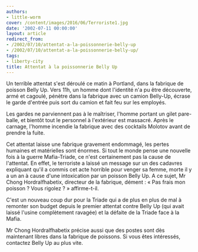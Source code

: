 ```yaml
---
authors:
- little-worm
cover: /content/images/2016/06/Terroriste1.jpg
date: '2002-07-11 00:00:00'
layout: article
redirect_from:
- /2002/07/10/attentat-a-la-poissonnerie-belly-up
- /2002/07/10/attentat-a-la-poissonnerie-belly-up/
tags:
- liberty-city
title: Attentat à la poissonnerie Belly Up
---
```



Un terrible attentat s'est déroulé ce matin à Portland, dans la fabrique de poisson Belly Up. Vers 11h, un homme dont l'identité n'a pu être découverte, armé et cagoulé, pénètre dans la fabrique avec un camion Belly-Up, écrase le garde d'entrée puis sort du camion et fait feu sur les employés.

Les gardes ne parviennent pas à le maîtriser, l'homme portant un gilet pare-balle, et bientôt tout le personnel à l'extérieur est massacré. Après le carnage, l'homme incendie la fabrique avec des cocktails Molotov avant de prendre la fuite.

Cet attentat laisse une fabrique gravement endommagé, les pertes humaines et matérielles sont énormes. Si tout le monde pense une nouvelle fois à la guerre Mafia-Triade, ce n'est certainement pas la cause de l'attentat. En effet, le terroriste a laissé un message sur un des cadavres expliquant qu'il a commis cet acte horrible pour venger sa femme, morte il y a un an à cause d'une intoxication par un poisson Belly Up. A ce sujet, Mr Chong Hordralfhabetix, directeur de la fabrique, dément : « Pas frais mon poisson ? Vous rigolez ? » affirme-t-il.

C'est un nouveau coup dur pour la Triade qui a de plus en plus de mal à remonter son budget depuis le premier attentat contre Belly Up (qui avait laissé l'usine complètement ravagée) et la défaite de la Triade face à la Mafia.

Mr Chong Hordralfhabetix précise aussi que des postes sont dès maintenant libres dans la fabrique de poissons. Si vous êtes intéressés, contactez Belly Up au plus vite.